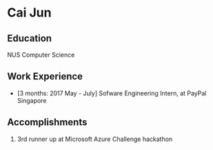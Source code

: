 # Cai Jun

## Education
NUS Computer Science


## Work Experience

* [3 months: 2017 May - July] Sofware Engineering Intern, at PayPal Singapore

## Accomplishments

1. 3rd runner up at Microsoft Azure Challenge hackathon